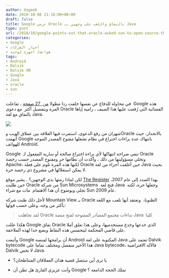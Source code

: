 ```yaml
---
author: dzgeek
date: 2010-10-06 21:16:00+00:00
draft: false
title: Google ترمي Oracle بالنفاق واللعب على وجهين بـ Java
type: post
url: /2010/10/google-points-out-that-oracle-asked-sun-to-open-source-the-java-tech-it-s-now-suing-google-over/
categories:
- Google
- أخبار الشركات
- هواتف/ أجهزة لوحية
tags:
- Android
- Dalvik
- Dalvik VM
- Google
- Java
- oracle
- sun
---
```


في محاولة للدفاع عن نفسها خلفت ردا مطولا [من  27 صفحة](http://www.scribd.com/doc/38765815/Google-Answer-and-Counterclaims-v-Oracle-Filed) ، تفاعلت  Google هذه المرة وبتفصيل أكثر  مع دعوى Oracle القضائية التي رُفعت عليها هذا الصيف ، رامية إياها بالنفاق مع لغة Java.

[![](https://www.it-scoop.com/wp-content/uploads/2010/10/java-apli-255x300.png)
](https://www.it-scoop.com/wp-content/uploads/2010/10/java-apli.png)

شهران من رفع الدعوى، استمرت فيها العلاقة بين عملاق الويب وOracle بالانحدار، حيث أُتهمت Google بانتهاك عدة براءات اختراع في نظام تشغلها مفتوح المصدر الموجه للهواتف Android.

Google  تنفي صراحة انتهاكها لأي براءة اختراع صالحة أو سارية المفعول لـ Oracle وتخلي مسؤوليتها من ذلك ، وأكدت أن نظامها حر ومفتوح المصدر حسب رخصة  Apache، لكنها هذه المرة تلوم على فعلة Oracle حين أغلقت أجزاء من لغة Java بحيث لا يمكن استغلالها في مشروع ذي رخصة حرة.

لكن لماذا رمتها بذي الوجهين؟ ، يشير موقع [The Register](http://www.theregister.co.uk/2010/10/06/google_answers_oracle_android_lawsuit/) بهذا الصدد إلى عام 2007، حين طلبت Oracle من شركة Sun Microsystems  فتح لغة Java  وجعلها حرة، لكنه تجلى وبوضوح أن هذا الاهتمام  مات مع شراء Sun عام 2009.

لأجل ذلك ظنت شركة Mountain View  بـ Oracle الظنونا،  وتعتقد أنها تلعب مع اللغة بأكثر من وجه، وعلى حسب قولها:


<blockquote>لقد تجاهلت Oracle نداءات مجتمع المصادر المفتوحة لفتح منصة Java  كليا</blockquote>


هكذا عللت Google نفاق Oracle الذي خدعها وخدع مستخدميها، وعلى هذا تعلق أملا على قاضي المحكمة ليتحسس هذه النقاط ويضع حدا لهذه الملاحقة.

وأتبعت Google أن برامجها لمنصة Android المكتوبة على لغة Java تعتمد على Dalvik bytecode هذا الأخير منفصل ومختلف تماما على Java bytecode، فالآلة الافتراضية Dalvik  لا تخص Java.

- يا ترى أين ستصل قضية هذان العملاقان المتناطحان؟

- وأنت عزيزي القارئ هل تظن أن Google تملك الحجة الدامغة ؟
